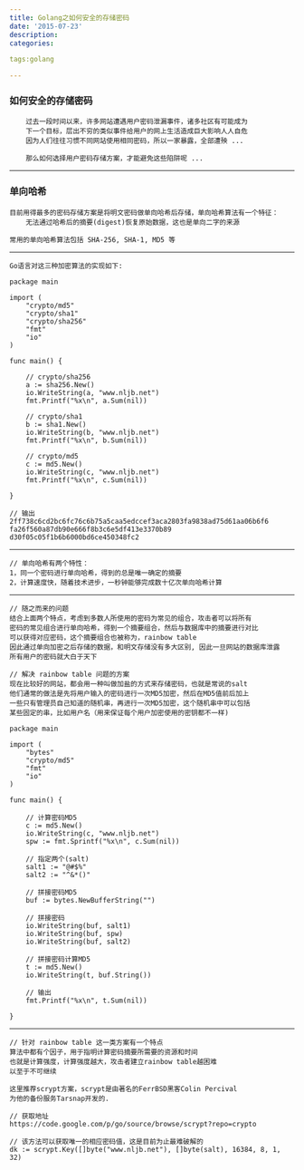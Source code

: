 ```yaml
---
title: Golang之如何安全的存储密码
date: '2015-07-23'
description:
categories:

tags:golang

---
```


>

### 如何安全的存储密码

>

		过去一段时间以来，许多网站遭遇用户密码泄漏事件，诸多社区有可能成为
		下一个目标，层出不穷的类似事件给用户的网上生活造成巨大影响人人自危
		因为人们往往习惯不同网站使用相同密码，所以一家暴露，全部遭殃 ...

		那么如何选择用户密码存储方案，才能避免这些陷阱呢 ...

>

---

>

### 单向哈希

>

	目前用得最多的密码存储方案是将明文密码做单向哈希后存储，单向哈希算法有一个特征：
		无法通过哈希后的摘要(digest)恢复原始数据，这也是单向二字的来源

>

	常用的单向哈希算法包括 SHA-256, SHA-1, MD5 等

>

---

>

	Go语言对这三种加密算法的实现如下:

	package main

	import (
		"crypto/md5"
		"crypto/sha1"
		"crypto/sha256"
		"fmt"
		"io"
	)

	func main() {

		// crypto/sha256
		a := sha256.New()
		io.WriteString(a, "www.nljb.net")
		fmt.Printf("%x\n", a.Sum(nil))

		// crypto/sha1
		b := sha1.New()
		io.WriteString(b, "www.nljb.net")
		fmt.Printf("%x\n", b.Sum(nil))

		// crypto/md5
		c := md5.New()
		io.WriteString(c, "www.nljb.net")
		fmt.Printf("%x\n", c.Sum(nil))

	}

	// 输出
	2ff738c6cd2bc6fc76c6b75a5caa5edccef3aca2803fa9838ad75d61aa06b6f6
	fa26f560a87db90e666f8b3c6e5df413e3370b89
	d30f05c05f1b6b6000bd6ce450348fc2

>

---

>

    // 单向哈希有两个特性：
    1，同一个密码进行单向哈希，得到的总是唯一确定的摘要
    2，计算速度快，随着技术进步，一秒钟能够完成数十亿次单向哈希计算

>

---

>

    // 随之而来的问题
    结合上面两个特点，考虑到多数人所使用的密码为常见的组合，攻击者可以将所有
    密码的常见组合进行单向哈希，得到一个摘要组合，然后与数据库中的摘要进行对比
    可以获得对应密码，这个摘要组合也被称为，rainbow table
    因此通过单向加密之后存储的数据，和明文存储没有多大区别, 因此一旦网站的数据库泄露
    所有用户的密码就大白于天下

>

    // 解决 rainbow table 问题的方案
    现在比较好的网站，都会用一种叫做加盐的方式来存储密码，也就是常说的salt
    他们通常的做法是先将用户输入的密码进行一次MD5加密，然后在MD5值前后加上
    一些只有管理员自己知道的随机串，再进行一次MD5加密，这个随机串中可以包括
    某些固定的串，比如用户名（用来保证每个用户加密使用的密钥都不一样)

>

	package main

	import (
		"bytes"
		"crypto/md5"
		"fmt"
		"io"
	)

	func main() {

		// 计算密码MD5
		c := md5.New()
		io.WriteString(c, "www.nljb.net")
		spw := fmt.Sprintf("%x\n", c.Sum(nil))

		// 指定两个(salt)
		salt1 := "@#$%"
		salt2 := "^&*()"

		// 拼接密码MD5
		buf := bytes.NewBufferString("")

		// 拼接密码
		io.WriteString(buf, salt1)
		io.WriteString(buf, spw)
		io.WriteString(buf, salt2)

		// 拼接密码计算MD5
		t := md5.New()
		io.WriteString(t, buf.String())

		// 输出
		fmt.Printf("%x\n", t.Sum(nil))

	}

>

---

>

	// 针对 rainbow table 这一类方案有一个特点
	算法中都有个因子，用于指明计算密码摘要所需要的资源和时间
	也就是计算强度，计算强度越大，攻击者建立rainbow table越困难
	以至于不可继续

>

	这里推荐scrypt方案，scrypt是由著名的FerrBSD黑客Colin Percival
	为他的备份服务Tarsnap开发的.

>

	// 获取地址
	https://code.google.com/p/go/source/browse/scrypt?repo=crypto

	// 该方法可以获取唯一的相应密码值，这是目前为止最难破解的
	dk := scrypt.Key([]byte("www.nljb.net"), []byte(salt), 16384, 8, 1, 32)

